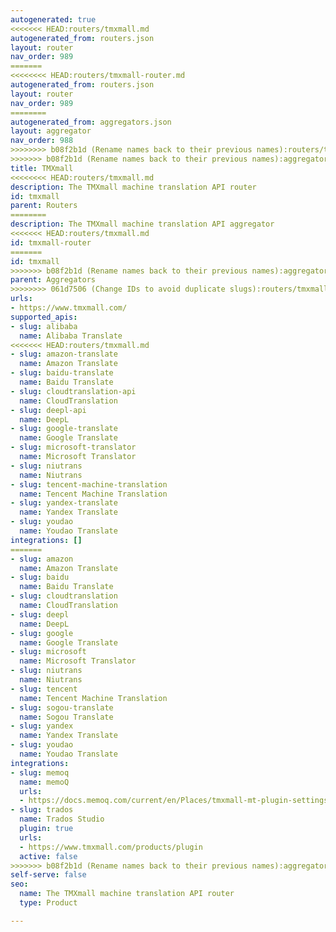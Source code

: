 ```yaml
---
autogenerated: true
<<<<<<< HEAD:routers/tmxmall.md
autogenerated_from: routers.json
layout: router
nav_order: 989
=======
<<<<<<<< HEAD:routers/tmxmall-router.md
autogenerated_from: routers.json
layout: router
nav_order: 989
========
autogenerated_from: aggregators.json
layout: aggregator
nav_order: 988
>>>>>>>> b08f2b1d (Rename names back to their previous names):routers/tmxmall.md
>>>>>>> b08f2b1d (Rename names back to their previous names):aggregators/tmxmall.md
title: TMXmall
<<<<<<<< HEAD:routers/tmxmall.md
description: The TMXmall machine translation API router
id: tmxmall
parent: Routers
========
description: The TMXmall machine translation API aggregator
<<<<<<< HEAD:routers/tmxmall.md
id: tmxmall-router
=======
id: tmxmall
>>>>>>> b08f2b1d (Rename names back to their previous names):aggregators/tmxmall.md
parent: Aggregators
>>>>>>>> 061d7506 (Change IDs to avoid duplicate slugs):routers/tmxmall-router.md
urls:
- https://www.tmxmall.com/
supported_apis:
- slug: alibaba
  name: Alibaba Translate
<<<<<<< HEAD:routers/tmxmall.md
- slug: amazon-translate
  name: Amazon Translate
- slug: baidu-translate
  name: Baidu Translate
- slug: cloudtranslation-api
  name: CloudTranslation
- slug: deepl-api
  name: DeepL
- slug: google-translate
  name: Google Translate
- slug: microsoft-translator
  name: Microsoft Translator
- slug: niutrans
  name: Niutrans
- slug: tencent-machine-translation
  name: Tencent Machine Translation
- slug: yandex-translate
  name: Yandex Translate
- slug: youdao
  name: Youdao Translate
integrations: []
=======
- slug: amazon
  name: Amazon Translate
- slug: baidu
  name: Baidu Translate
- slug: cloudtranslation
  name: CloudTranslation
- slug: deepl
  name: DeepL
- slug: google
  name: Google Translate
- slug: microsoft
  name: Microsoft Translator
- slug: niutrans
  name: Niutrans
- slug: tencent
  name: Tencent Machine Translation
- slug: sogou-translate
  name: Sogou Translate
- slug: yandex
  name: Yandex Translate
- slug: youdao
  name: Youdao Translate
integrations:
- slug: memoq
  name: memoQ
  urls:
  - https://docs.memoq.com/current/en/Places/tmxmall-mt-plugin-settings.html
- slug: trados
  name: Trados Studio
  plugin: true
  urls:
  - https://www.tmxmall.com/products/plugin
  active: false
>>>>>>> b08f2b1d (Rename names back to their previous names):aggregators/tmxmall.md
self-serve: false
seo:
  name: The TMXmall machine translation API router
  type: Product

---
```



